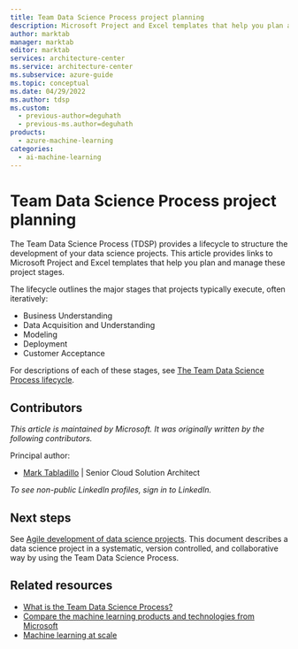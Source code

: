 ```yaml
---
title: Team Data Science Process project planning
description: Microsoft Project and Excel templates that help you plan and manage data science projects.
author: marktab
manager: marktab
editor: marktab
services: architecture-center
ms.service: architecture-center
ms.subservice: azure-guide
ms.topic: conceptual
ms.date: 04/29/2022
ms.author: tdsp
ms.custom:
  - previous-author=deguhath
  - previous-ms.author=deguhath
products:
  - azure-machine-learning
categories:
  - ai-machine-learning
---
```


# Team Data Science Process project planning

The Team Data Science Process (TDSP) provides a lifecycle to structure the development of your data science projects. This article provides links to Microsoft Project and Excel templates that help you plan and manage these project stages.

The lifecycle outlines the major stages that projects typically execute, often iteratively:

- Business Understanding
- Data Acquisition and Understanding
- Modeling
- Deployment
- Customer Acceptance

For descriptions of each of these stages, see [The Team Data Science Process lifecycle](./lifecycle.md).

## Contributors

*This article is maintained by Microsoft. It was originally written by the following contributors.* 

Principal author:

 - [Mark Tabladillo](https://www.linkedin.com/in/marktab/) | Senior Cloud Solution Architect

*To see non-public LinkedIn profiles, sign in to LinkedIn.*

## Next steps

See [Agile development of data science projects](agile-development.md). This document describes a data science project in a systematic, version controlled, and collaborative way by using the Team Data Science Process.

## Related resources

- [What is the Team Data Science Process?](/azure/architecture/data-science-process/overview)
- [Compare the machine learning products and technologies from Microsoft](/azure/architecture/data-guide/technology-choices/data-science-and-machine-learning)
- [Machine learning at scale](/azure/architecture/data-guide/big-data/machine-learning-at-scale)
